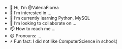 - 👋 Hi, I’m @ValeriaFlorea
- 👀 I’m interested in ...
- 🌱 I’m currently learning Python, MySQL
- 💞️ I’m looking to collaborate on ...
- 📫 How to reach me ...
- 😄 Pronouns: ...
- ⚡ Fun fact: I did not like ComputerScience in school:)

<!---
ValeriaFlorea/ValeriaFlorea is a ✨ special ✨ repository because its `README.md` (this file) appears on your GitHub profile.
You can click the Preview link to take a look at your changes.
--->

